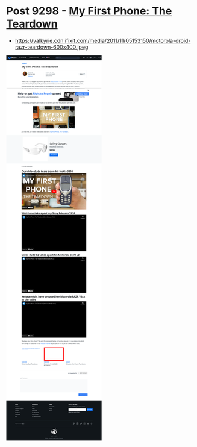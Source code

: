 # Post 9298 - [My First Phone: The Teardown](https://www.ifixit.com/News/9298/vintage-phone-teardowns)

- https://valkyrie.cdn.ifixit.com/media/2011/11/05153150/motorola-droid-razr-teardown-600x400.jpeg

![screencap](screenshots/bf8131df-59fd-473c-acbc-88dcfd549303.png)
